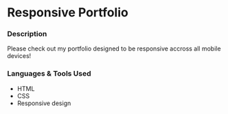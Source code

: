 # Responsive Portfolio

### Description
Please check out my portfolio designed to be responsive accross all mobile devices!

### Languages & Tools Used
* HTML
* CSS
* Responsive design
